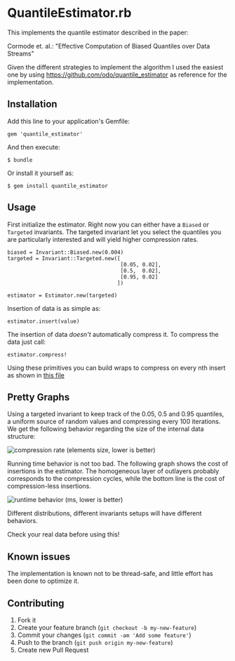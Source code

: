 # QuantileEstimator.rb

This implements the quantile estimator described in the paper:

Cormode et. al.:
"Effective Computation of Biased Quantiles over Data Streams"

Given the different strategies to implement the algorithm I used the easiest one by
using https://github.com/odo/quantile_estimator as reference for the implementation.


## Installation

Add this line to your application's Gemfile:

    gem 'quantile_estimator'

And then execute:

    $ bundle

Or install it yourself as:

    $ gem install quantile_estimator

## Usage

First initialize the estimator. Right now you can either have a `Biased` or
`Targeted` invariants. The targeted invariant let you select the quantiles you are
particularly interested and will yield higher compression rates.

    biased = Invariant::Biased.new(0.004)
    targeted = Invariant::Targeted.new([
                                        [0.05, 0.02],
                                        [0.5,  0.02],
                                        [0.95, 0.02]
                                       ])

    estimator = Estimator.new(targeted)

Insertion of data is as simple as:

    estimator.insert(value)

The insertion of data _doesn't_ automatically compress it. To compress the data just
call:

    estimator.compress!

Using these primitives you can build wraps to compress on every nth insert as shown
in
[this file](https://github.com/diegoeche/quantile_estimator.rb/blob/master/benchmark.rb)

## Pretty Graphs

Using a targeted invariant to keep track of the 0.05, 0.5 and 0.95 quantiles, a
uniform source of random values and compressing every 100 iterations. We get the
following behavior regarding the size of the internal data structure:

![compression rate (elements size, lower is better)](https://raw.github.com/diegoeche/quantile_estimator.rb/master/doc/compression.png
 "Elements in the estimator. Lower is better")

Running time behavior is not too bad. The following graph shows the cost of
insertions in the estimator. The homogeneous layer of outlayers probably corresponds
to the compression cycles, while the bottom line is the cost of compression-less
insertions.

![runtime behavior (ms, lower is better)](https://raw.github.com/diegoeche/quantile_estimator.rb/master/doc/time.png "Time in ms. Lower is better")

Different distributions, different invariants setups will have different behaviors.

Check your real data before using this!

## Known issues

The implementation is known not to be thread-safe, and little effort has been done to
optimize it.

## Contributing

1. Fork it
2. Create your feature branch (`git checkout -b my-new-feature`)
3. Commit your changes (`git commit -am 'Add some feature'`)
4. Push to the branch (`git push origin my-new-feature`)
5. Create new Pull Request
